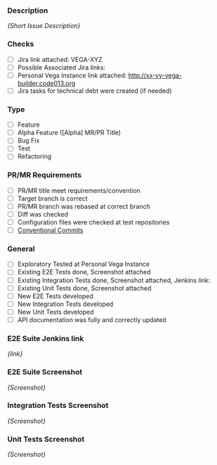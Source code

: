 ### Description
_{Short Issue Description}_

### Checks
- [ ] Jira link attached: VEGA-XYZ
- [ ] Possible Associated Jira links:
- [ ] Personal Vega Instance link attached: http://xx-yy-vega-builder.code013.org
- [ ] Jira tasks for technical debt were created (if needed)

### Type
- [ ] Feature
- [ ] Alpha Feature ([Alpha] MR/PR Title)
- [ ] Bug Fix
- [ ] Test
- [ ] Refactoring

### PR/MR Requirements
- [ ] PR/MR title meet requirements/convention
- [ ] Target branch is correct
- [ ] PR/MR branch was rebased at correct branch
- [ ] Diff was checked
- [ ] Configuration files were checked at test repositories
- [ ] [Conventional Commits](https://www.conventionalcommits.org/en/v1.0.0/)

### General
- [ ] Exploratory Tested at Personal Vega Instance
- [ ] Existing E2E Tests done, Screenshot attached
- [ ] Existing Integration Tests done, Screenshot attached, Jenkins link:
- [ ] Existing Unit Tests done, Screenshot attached
- [ ] New E2E Tests developed
- [ ] New Integration Tests developed
- [ ] New Unit Tests developed
- [ ] API documentation was fully and correctly updated

### E2E Suite Jenkins link
_{link}_

### E2E Suite Screenshot
_{Screenshot}_

### Integration Tests Screenshot
_{Screenshot}_

### Unit Tests Screenshot
_{Screenshot}_
